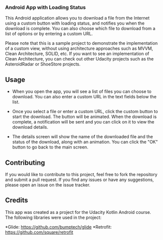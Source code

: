 ### Android App with Loading Status

This Android application allows you to download a file from the Internet using a custom button with loading status, and notifies you when the download is complete.
You can also choose which file to download from a list of options or by entering a custom URL.

Please note that this is a sample project to demonstrate the implementation of a custom view, without using architecture approaches such as MVVM, Clean Architecture, SOLID, etc. If you want to see an implementation of Clean Architecture, you can check out other Udacity projects such as the AsteroidRadar or ShoeStore projects.


## Usage
* When you open the app, you will see a list of files you can choose to download. You can also enter a custom URL in the text fields below the list.

* Once you select a file or enter a custom URL, click the custom button to start the download. The button will be animated. When the download is complete, a notification will be sent and you can click on it to view the download details.

* The details screen will show the name of the downloaded file and the status of the download, along with an animation. You can click the "OK" button to go back to the main screen.

## Contributing
If you would like to contribute to this project, feel free to fork the repository and submit a pull request. If you find any issues or have any suggestions, please open an issue on the issue tracker.

## Credits
This app was created as a project for the Udacity Kotlin Android course. The following libraries were used in the project:

*Glide: https://github.com/bumptech/glide
*Retrofit: https://github.com/square/retrofit
